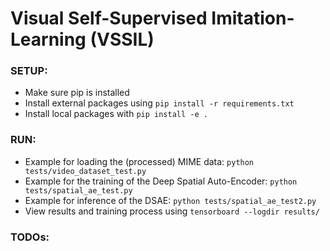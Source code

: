# Visual Self-Supervised Imitation-Learning (VSSIL)

### SETUP:

* Make sure pip is installed
* Install external packages using ```pip install -r requirements.txt```  
* Install local packages with ```pip install -e .```

  
### RUN:
* Example for loading the (processed) MIME data: ```python tests/video_dataset_test.py```
* Example for the training of the Deep Spatial Auto-Encoder: ```python tests/spatial_ae_test.py```
* Example for inference of the DSAE: ```python tests/spatial_ae_test2.py```
* View results and training process using ```tensorboard --logdir results/```

### TODOs: